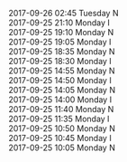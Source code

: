 2017-09-26 02:45 Tuesday  N  
2017-09-25 21:10 Monday  I  
2017-09-25 19:10 Monday  N  
2017-09-25 19:05 Monday  I  
2017-09-25 18:35 Monday  N  
2017-09-25 18:30 Monday  I  
2017-09-25 14:55 Monday  N  
2017-09-25 14:50 Monday  I  
2017-09-25 14:05 Monday  N  
2017-09-25 14:00 Monday  I  
2017-09-25 11:40 Monday  N  
2017-09-25 11:35 Monday  I  
2017-09-25 10:50 Monday  N  
2017-09-25 10:45 Monday  I  
2017-09-25 10:05 Monday  N  
